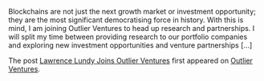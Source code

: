 Blockchains are not just the next growth market or investment opportunity;
they are the most significant democratising force in history. With this is
mind, I am joining Outlier Ventures to head up research and partnerships. I
will split my time between providing research to our portfolio companies and
exploring new investment opportunities and venture partnerships […]

The post [Lawrence Lundy Joins Outlier
Ventures](https://outlierventures.io/lawrence-lundy-joins/) first appeared on
[Outlier Ventures](https://outlierventures.io).

